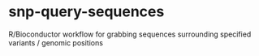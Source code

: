 # snp-query-sequences
R/Bioconductor workflow for grabbing sequences surrounding specified variants / genomic positions
